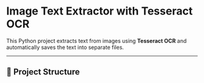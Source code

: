 # Image Text Extractor with Tesseract OCR

This Python project extracts text from images using **Tesseract OCR** and automatically saves the text into separate files.

---

## 📁 Project Structure
